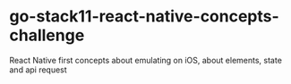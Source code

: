# go-stack11-react-native-concepts-challenge
React Native first concepts about emulating on iOS, about elements, state and api request
